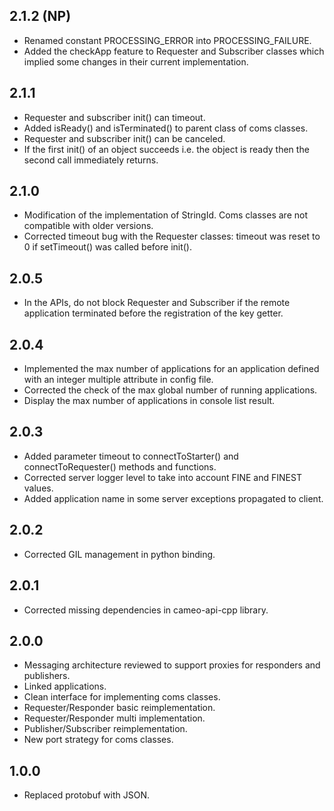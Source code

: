 2.1.2 (NP)
-----

* Renamed constant PROCESSING_ERROR into PROCESSING_FAILURE.
* Added the checkApp feature to Requester and Subscriber classes which implied some changes in their current implementation. 

2.1.1
-----

* Requester and subscriber init() can timeout.
* Added isReady() and isTerminated() to parent class of coms classes.
* Requester and subscriber init() can be canceled.
* If the first init() of an object succeeds i.e. the object is ready then the second call immediately returns.

2.1.0
-----

* Modification of the implementation of StringId. Coms classes are not compatible with older versions.
* Corrected timeout bug with the Requester classes: timeout was reset to 0 if setTimeout() was called before init().

2.0.5
-----

* In the APIs, do not block Requester and Subscriber if the remote application terminated before the registration of the key getter.

2.0.4
-----

* Implemented the max number of applications for an application defined with an integer multiple attribute in config file.
* Corrected the check of the max global number of running applications.
* Display the max number of applications in console list result.

2.0.3
-----

* Added parameter timeout to connectToStarter() and connectToRequester() methods and functions.
* Corrected server logger level to take into account FINE and FINEST values.
* Added application name in some server exceptions propagated to client.

2.0.2
-----

* Corrected GIL management in python binding.

2.0.1
-----

* Corrected missing dependencies in cameo-api-cpp library.

2.0.0
-----

* Messaging architecture reviewed to support proxies for responders and publishers.
* Linked applications.
* Clean interface for implementing coms classes.
* Requester/Responder basic reimplementation.
* Requester/Responder multi implementation.
* Publisher/Subscriber reimplementation.
* New port strategy for coms classes.

1.0.0
-----

* Replaced protobuf with JSON.